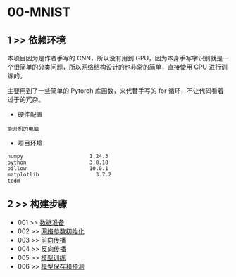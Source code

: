 # 00-MNIST

## 1 >> 依赖环境

本项目因为是作者手写的 CNN，所以没有用到 GPU，因为本身手写字识别就是一个很简单的分类问题，所以网络结构设计的也非常的简单，直接使用 CPU 进行训练的。

主要用到了一些简单的 Pytorch 库函数，来代替手写的 for 循环，不让代码看着过于的冗杂。

- 硬件配置

```
能开机的电脑
```

- 项目环境
```
numpy                     1.24.3
python                    3.8.18
pillow                    10.0.1
matplotlib              	3.7.2
tqdm
```

## 2 >> 构建步骤

- 001 >> [数据准备](https://github.com/fangqing408/00-MNIST/blob/master/recognition/001.md)
- 002 >> [网络参数初始化](https://github.com/fangqing408/00-MNIST/blob/master/recognition/002.md)
- 003 >> [前向传播](https://github.com/fangqing408/00-MNIST/blob/master/recognition/003.md)
- 004 >> [反向传播](https://github.com/fangqing408/00-MNIST/blob/master/recognition/004.md)
- 005 >> [模型训练](https://github.com/fangqing408/00-MNIST/blob/master/recognition/005.md)
- 006 >> [模型保存和预测](https://github.com/fangqing408/00-MNIST/blob/master/recognition/006.md)
